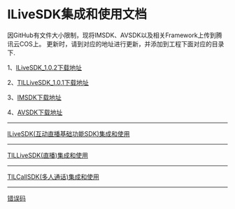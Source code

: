 # ILiveSDK集成和使用文档
 因GitHub有文件大小限制，现将IMSDK、AVSDK以及相关Framework上传到腾讯云COS上。 更新时，请到对应的地址进行更新，并添加到工程下面对应的目录下.

1、[ILiveSDK_1.0.2下载地址](http://dldir1.qq.com/hudongzhibo/ILiveSDK/ILiveSDK_1.0.2.zip)

2、[TILLiveSDK_1.0.1下载地址](http://dldir1.qq.com/hudongzhibo/ILiveSDK/TILLiveSDK_1.0.1.zip)

3、[IMSDK下载地址](http://dldir1.qq.com/hudongzhibo/ILiveSDK/IMSDK.zip)

4、[AVSDK下载地址](http://dldir1.qq.com/hudongzhibo/ILiveSDK/AVSDK.zip)

------
[ILiveSDK(互动直播基础功能SDK)集成和使用](https://github.com/zhaoyang21cn/ILiveSDK_iOS_Demos/blob/master/ILiveSDK-README.md)

------
[TILLiveSDK(直播)集成和使用](https://github.com/zhaoyang21cn/ILiveSDK_iOS_Demos/blob/master/TILLiveSDK-README.md)

------

[TILCallSDK(多人通话)集成和使用](https://github.com/zhaoyang21cn/CallSDK_iOS_Demo/blob/master/TILCallSDK-README.md)


------

[错误码](https://github.com/zhaoyang21cn/ILiveSDK_Android_Demos/blob/master/doc/ILiveSDK/error.md)
